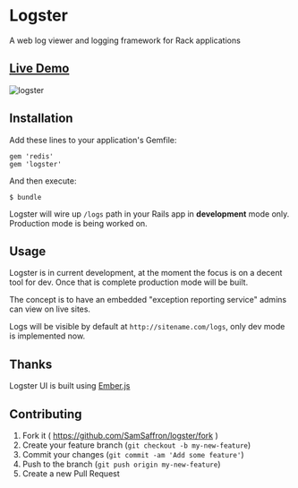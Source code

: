 # Logster

A web log viewer and logging framework for Rack applications

## [Live Demo](http://logster.info/logs)

![logster](http://i.imgur.com/cvfcQpv.png)

## Installation

Add these lines to your application's Gemfile:

    gem 'redis'
    gem 'logster'

And then execute:

    $ bundle

Logster will wire up `/logs` path in your Rails app in **development** mode only. Production mode is being worked on.

## Usage

Logster is in current development, at the moment the focus is on a decent tool for dev. Once that is complete production mode will be built.

The concept is to have an embedded "exception reporting service" admins can view on live sites.

Logs will be visible by default at `http://sitename.com/logs`, only dev mode is implemented now. 

## Thanks

Logster UI is built using [Ember.js](http://emberjs.com/)

## Contributing

1. Fork it ( https://github.com/SamSaffron/logster/fork )
2. Create your feature branch (`git checkout -b my-new-feature`)
3. Commit your changes (`git commit -am 'Add some feature'`)
4. Push to the branch (`git push origin my-new-feature`)
5. Create a new Pull Request
